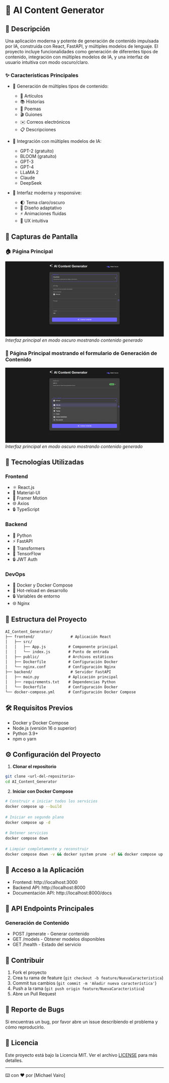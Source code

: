 # 🤖 AI Content Generator

## 📝 Descripción

Una aplicación moderna y potente de generación de contenido impulsada por IA, construida con React, FastAPI, y múltiples modelos de lenguaje. El proyecto incluye funcionalidades como generación de diferentes tipos de contenido, integración con múltiples modelos de IA, y una interfaz de usuario intuitiva con modo oscuro/claro.

### ✨ Características Principales

- 🎯 Generación de múltiples tipos de contenido:
  - 📰 Artículos
  - 📚 Historias
  - 📝 Poemas
  - 🎬 Guiones
  - ✉️ Correos electrónicos
  - 📋 Descripciones

- 🤖 Integración con múltiples modelos de IA:
  - GPT-2 (gratuito)
  - BLOOM (gratuito)
  - GPT-3
  - GPT-4
  - LLaMA 2
  - Claude
  - DeepSeek

- 🎨 Interfaz moderna y responsive:
  - 🌓 Tema claro/oscuro
  - 📱 Diseño adaptativo
  - ⚡ Animaciones fluidas
  - 🎯 UX intuitiva

## 📸 Capturas de Pantalla

### 🏠 Página Principal
![Página Principal](/screenshots/home.png)
_Interfaz principal en modo oscuro mostrando contenido generado_

### 📝 Página Principal mostrando el formulario de Generación de Contenido
![Página Principal mostrando el formulario de Generación de Contenido](/screenshots/home-models.png)
_Interfaz principal en modo oscuro mostrando contenido generado_

## 🚀 Tecnologías Utilizadas

### Frontend
- ⚛️ React.js
- 🎨 Material-UI
- 🔄 Framer Motion
- 🌐 Axios
- 🔒 TypeScript

### Backend
- 🐍 Python
- ⚡ FastAPI
- 🤖 Transformers
- 🧠 TensorFlow
- 🔒 JWT Auth

### DevOps
- 🐳 Docker y Docker Compose
- 🔄 Hot-reload en desarrollo
- 🔒 Variables de entorno
- 🌐 Nginx

## 📁 Estructura del Proyecto

```
AI_Content_Generator/
├── frontend/                # Aplicación React
│   ├── src/
│   │   ├── App.js          # Componente principal
│   │   └── index.js        # Punto de entrada
│   ├── public/             # Archivos estáticos
│   ├── Dockerfile          # Configuración Docker
│   └── nginx.conf          # Configuración Nginx
├── backend/                 # Servidor FastAPI
│   ├── main.py             # Aplicación principal
│   ├── requirements.txt    # Dependencias Python
│   └── Dockerfile          # Configuración Docker
└── docker-compose.yml      # Configuración Docker Compose
```

## 🛠️ Requisitos Previos

- Docker y Docker Compose
- Node.js (versión 16 o superior)
- Python 3.9+
- npm o yarn

## ⚙️ Configuración del Proyecto

1. **Clonar el repositorio**

```bash
git clone <url-del-repositorio>
cd AI_Content_Generator
```

2. **Iniciar con Docker Compose**

```bash
# Construir e iniciar todos los servicios
docker compose up --build

# Iniciar en segundo plano
docker compose up -d

# Detener servicios
docker compose down

# Limpiar completamente y reconstruir
docker compose down -v && docker system prune -af && docker compose up -d --build
```

## 🚀 Acceso a la Aplicación

- Frontend: http://localhost:3000
- Backend API: http://localhost:8000
- Documentación API: http://localhost:8000/docs

## 🔌 API Endpoints Principales

### Generación de Contenido
- POST /generate - Generar contenido
- GET /models - Obtener modelos disponibles
- GET /health - Estado del servicio

## 🤝 Contribuir

1. Fork el proyecto
2. Crea tu rama de feature (`git checkout -b feature/NuevaCaracteristica`)
3. Commit tus cambios (`git commit -m 'Añadir nueva característica'`)
4. Push a la rama (`git push origin feature/NuevaCaracteristica`)
5. Abre un Pull Request

## 🐛 Reporte de Bugs

Si encuentras un bug, por favor abre un issue describiendo el problema y cómo reproducirlo.

## 📄 Licencia

Este proyecto está bajo la Licencia MIT. Ver el archivo [LICENSE](LICENSE) para más detalles.

---

⌨️ con ❤️ por [Michael Vairo]
